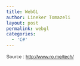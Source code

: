 ```yaml
---
title: WebGL
author: Lineker Tomazeli
layout: post
permalink: webgl
categories:
  - 'C#'
---
```

<span style="color: #333333; font-family: Arial, Tahoma, Helvetica, FreeSans, sans-serif; font-size: 13px; line-height: 18px; background-color: #ffffff;">Source :&nbsp;<a style="text-decoration: none; color: #29aae1;" href="http://www.ro.me/tech/">http://www.ro.me/tech/</a></span>

<span style="color: #333333; font-family: Arial, Tahoma, Helvetica, FreeSans, sans-serif; font-size: 13px; line-height: 18px; background-color: #ffffff;"><br /> </span>
